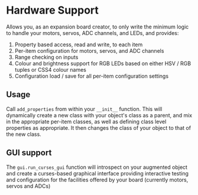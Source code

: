 # Hardware Support

Allows you, as an expansion board creator, to only write the minimum logic to handle your motors,
servos, ADC channels, and LEDs, and provides:

1. Property based access, read and write, to each item
2. Per-item configuration for motors, servos, and ADC channels
3. Range checking on inputs
4. Colour and brightness support for RGB LEDs based on either HSV / RGB tuples or CSS4 colour names
4. Configuration load / save for all per-item configuration settings

## Usage

Call `add_properties` from within your `__init__` function. This will dynamically create
a new class with your object's class as a parent, and mix in the appropriate per-item
classes, as well as defining class level properties as appropriate. It then changes the
class of your object to that of the new class.

## GUI support

The `gui.run_curses_gui` function will introspect on your augmented object and create a
curses-based graphical interface providing interactive testing and configuration
for the facilities offered by your board (currently motors, servos and ADCs)